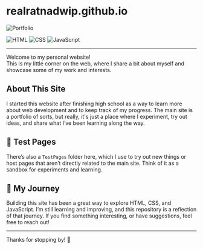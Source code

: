 # realratnadwip.github.io

![Portfolio](https://img.shields.io/badge/type-personal--site-success?style=flat-square)

![HTML](https://img.shields.io/badge/HTML-5E5CFF?logo=html5&logoColor=white&style=flat-square)
![CSS](https://img.shields.io/badge/CSS-42B883?logo=css3&logoColor=white&style=flat-square)
![JavaScript](https://img.shields.io/badge/JavaScript-F7DF1E?logo=javascript&logoColor=black&style=flat-square)

---

Welcome to my personal website!  
This is my little corner on the web, where I share a bit about myself and showcase some of my work and interests.

## About This Site

I started this website after finishing high school as a way to learn more about web development and to keep track of my progress. The main site is a portfolio of sorts, but really, it's just a place where I experiment, try out ideas, and share what I’ve been learning along the way.

## 🧪 Test Pages

There’s also a `TestPages` folder here, which I use to try out new things or host pages that aren’t directly related to the main site. Think of it as a sandbox for experiments and learning.

## 🚀 My Journey

Building this site has been a great way to explore HTML, CSS, and JavaScript. I’m still learning and improving, and this repository is a reflection of that journey. If you find something interesting, or have suggestions, feel free to reach out!

---

Thanks for stopping by! 🌱